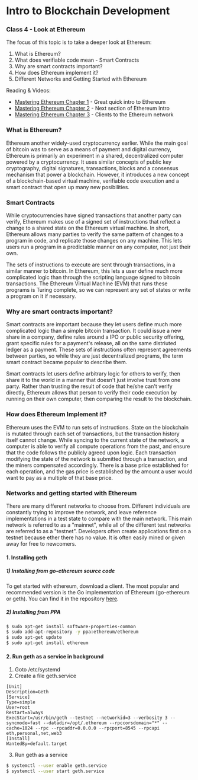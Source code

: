 # Intro to Blockchain Development

### Class 4 - Look at Ethereum

The focus of this topic is to take a deeper look at Ethereum:

1. What is Ethereum?
2. What does verifiable code mean - Smart Contracts
3. Why are smart contracts important?
4. How does Ethereum implement it?
5. Different Networks and Getting Started with Ethereum

Reading & Videos:

- [Mastering Ethereum Chapter 1](https://github.com/ethereumbook/ethereumbook/blob/develop/01what-is.asciidoc) - Great quick intro to Ethereum
- [Mastering Ethereum Chapter 2](https://github.com/ethereumbook/ethereumbook/blob/develop/02intro.asciidoc) - Next section of Ethereum Intro
- [Mastering Ethereum Chapter 3](https://github.com/ethereumbook/ethereumbook/blob/develop/03clients.asciidoc) - Clients to the Ethereum network

### What is Ethereum?

Ethereum another widely-used cryptocurrency earlier. While the main goal of bitcoin was to serve as a means of payment and digital currency, Ethereum is primarily an experiment in a shared, decentralized computer powered by a cryptocurrency. It uses similar concepts of public key cryptography, digital signatures, transactions, blocks and a consensus mechanism that power a blockchain. However, it introduces a new concept of a blockchain-based virtual machine, verifiable code execution and a smart contract that open up many new posibilities.

### Smart Contracts

While cryptocurrencies have signed transactions that another party can verify, Ethereum makes use of a signed set of instructions that reflect a change to a shared state on the Ethereum virtual machine. In short, Ethereum allows many parties to verify the same pattern of changes to a program in code, and replicate those changes on any machine. This lets users run a program in a predictable manner on any computer, not just their own.

The sets of instructions to execute are sent through transactions, in a similar manner to bitcoin. In Ethereum, this lets a user define much more complicated logic than through the scripting language signed to bitcoin transactions. The Ethereum Virtual Machine (EVM) that runs these programs is Turing complete, so we can represent any set of states or write a program on it if necessary.

### Why are smart contracts important?

Smart contracts are important because they let users define much more complicated logic than a simple bitcoin transaction. It could issue a new share in a company, define rules around a IPO or public security offering, grant specific rules for a payment's release, all on the same distriuted ledger as a payment. These sets of instructions often represent agreements between parties, so while they are just decentralized programs, the term smart contract became popular to describe them.

Smart contracts let users define arbitrary logic for others to verify, then share it to the world in a manner that doesn't just involve trust from one party. Rather than trusting the result of code that he/she can't verify directly, Ethereum allows that person to verify their code execution by running on their own computer, then comparing the result to the blockchain.

### How does Ethereum Implement it?

Ethereum uses the EVM to run sets of instructions. State on the blockchain is mutated through each set of transactions, but the transaction history itself cannot change. While syncing to the current state of the network, a computer is able to verify all compute operations from the past, and ensure that the code follows the publicly agreed upon logic. Each transaction modifying the state of the network is submitted through a transaction, and the miners compensated accordingly. There is a base price established for each operation, and the gas price is established by the amount a user would want to pay as a multiple of that base price.


### Networks and getting started with Ethereum

There are many different networks to choose from. Different individuals are constantly trying to improve the network, and leave reference implementations in a test state to compare with the main network. This main network is referred to as a "mainnet", while all of the different test networks are referred to as a "testnet". Developers often create applications first on a testnet because ether there has no value. It is often easily mined or given away for free to newcomers.

#### 1. Installing geth

##### 1) Installing from go-ethereum source code

To get started with ethereum, download a client. The most popular and recommended version is the Go implementation of Ethereum (go-ethereum or geth). You can find it in the repository [here](https://github.com/ethereum/go-ethereum).

##### 2) Installing from PPA

```bash
$ sudo apt-get install software-properties-common
$ sudo add-apt-repository -y ppa:ethereum/ethereum
$ sudo apt-get update
$ sudo apt-get install ethereum

```
#### 2. Run geth as a service in background

1. Goto   /etc/systemd 
2. Create a file geth.service
```
[Unit]
Description=Geth
[Service]
Type=simple
User=root
Restart=always
ExecStart=/usr/bin/geth --testnet --networkid=3 --verbosity 3 --syncmode=fast --datadir=/opt/.ethereum --rpccorsdomain="*" --cache=1024 --rpc --rpcaddr=0.0.0.0 --rpcport=8545 --rpcapi eth,personal,net,web3
[Install]
WantedBy=default.target
```
3. Run geth as a service
```bash
$ systemctl --user enable geth.service
$ systemctl --user start geth.service
```
